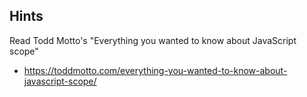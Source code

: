 ## Hints
Read Todd Motto's "Everything you wanted to know about JavaScript scope"
* https://toddmotto.com/everything-you-wanted-to-know-about-javascript-scope/